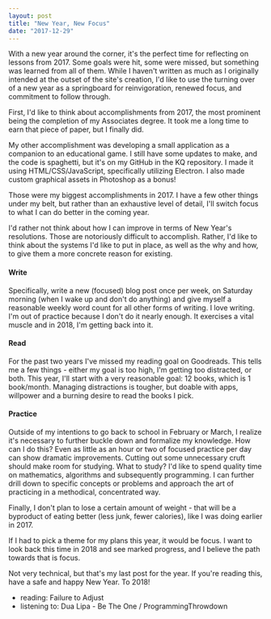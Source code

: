 ```yaml
---
layout: post
title: "New Year, New Focus"
date: "2017-12-29"
---
```


With a new year around the corner, it's the perfect time for reflecting on lessons from 2017. Some goals were hit, some were missed, but something was learned from all of them. While I haven't written as much as I originally intended at the outset of the site's creation, I'd like to use the turning over of a new year as a springboard for reinvigoration, renewed focus, and commitment to follow through. 

First, I'd like to think about accomplishments from 2017, the most prominent being the completion of my Associates degree. It took me a long time to earn that piece of paper, but I finally did. 

My other accomplishment was developing a small application as a companion to an educational game. I still have some updates to make, and the code is spaghetti, but it's on my GitHub in the KQ repository. I made it using HTML/CSS/JavaScript, specifically utilizing Electron. I also made custom graphical assets in Photoshop as a bonus!

Those were my biggest accomplishments in 2017. I have a few other things under my belt, but rather than an exhaustive level of detail, I'll switch focus to what I can do better in the coming year.

I'd rather not think about how I can improve in terms of New Year's resolutions. Those are notoriously difficult to accomplish. Rather, I'd like to think about the systems I'd like to put in place, as well as the why and how, to give them a more concrete reason for existing.

#### Write

Specifically, write a new (focused) blog post once per week, on Saturday morning (when I wake up and don't do anything) and give myself a reasonable weekly word count for all other forms of writing. I love writing. I'm out of practice because I don't do it nearly enough. It exercises a vital muscle and in 2018, I'm getting back into it.

#### Read

For the past two years I've missed my reading goal on Goodreads. This tells me a few things - either my goal is too high, I'm getting too distracted, or both. This year, I'll start with a very reasonable goal: 12 books, which is 1 book/month. Managing distractions is tougher, but doable with apps, willpower and a burning desire to read the books I pick.

#### Practice

Outside of my intentions to go back to school in February or March, I realize it's necessary to further buckle down and formalize my knowledge. How can I do this? Even as little as an hour or two of focused practice per day can show dramatic improvements. Cutting out some unnecessary cruft should make room for studying. What to study? I'd like to spend quality time on mathematics, algorithms and subsequently programming. I can further drill down to specific concepts or problems and approach the art of practicing in a methodical, concentrated way. 

Finally, I don't plan to lose a certain amount of weight - that will be a byproduct of eating better (less junk, fewer calories), like I was doing earlier in 2017.

If I had to pick a theme for my plans this year, it would be focus. I want to look back this time in 2018 and see marked progress, and I believe the path towards that is focus. 

Not very technical, but that's my last post for the year. If you're reading this, have a safe and happy New Year. To 2018!

* reading: Failure to Adjust
* listening to: Dua Lipa - Be The One / ProgrammingThrowdown


